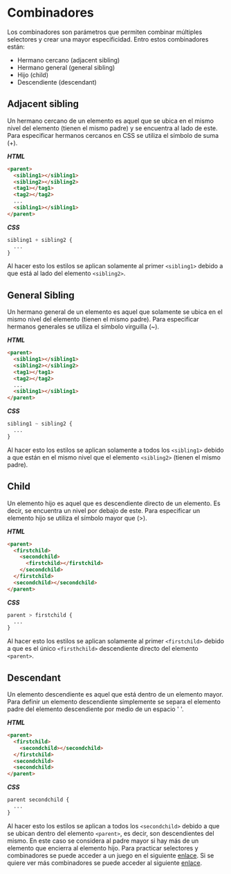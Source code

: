 # Combinadores

Los combinadores son parámetros que permiten combinar múltiples selectores y crear una mayor especificidad. Entro estos combinadores están:

- Hermano cercano (adjacent sibling)
- Hermano general (general sibling)
- Hijo (child)
- Descendiente (descendant)

## Adjacent sibling

Un hermano cercano de un elemento es aquel que se ubica en el mismo nivel del elemento (tienen el mismo padre) y se encuentra al lado de este. Para especificar hermanos cercanos en CSS se utiliza el símbolo de suma (+).

***HTML***

~~~html
<parent>
  <sibling1></sibling1>
  <sibling2></sibling2>
  <tag1></tag1>
  <tag2></tag2>
  ...
  <sibling1></sibling1>
</parent>
~~~

***CSS***

~~~css
sibling1 + sibling2 {
  ...
}
~~~

Al hacer esto los estilos se aplican solamente al primer `<sibling1>` debido a que está al lado del elemento `<sibling2>`.

## General Sibling

Un hermano general de un elemento es aquel que solamente se ubica en el mismo nivel del elemento (tienen el mismo padre). Para especificar hermanos generales se utiliza el símbolo virguilla (\~).

***HTML***

~~~html
<parent>
  <sibling1></sibling1>
  <sibling2></sibling2>
  <tag1></tag1>
  <tag2></tag2>
  ...
  <sibling1></sibling1>
</parent>
~~~

***CSS***

~~~css
sibling1 ~ sibling2 {
  ...
}
~~~

Al hacer esto los estilos se aplican solamente a todos los `<sibling1>` debido a que están en el mismo nivel que el elemento `<sibling2>` (tienen el mismo padre).

## Child

Un elemento hijo es aquel que es descendiente directo de un elemento. Es decir, se encuentra un nivel por debajo de este. Para especificar un elemento hijo se utiliza el símbolo mayor que (>).

***HTML***

~~~html
<parent>
  <firstchild>
    <secondchild>
      <firstchild></firstchild>
    </secondchild>
  </firstchild>
  <secondchild></secondchild>
</parent>
~~~

***CSS***

~~~css
parent > firstchild {
  ...
}
~~~

Al hacer esto los estilos se aplican solamente al primer `<firstchild>` debido a que es el único `<firsthchild>` descendiente directo del elemento `<parent>`.

## Descendant

Un elemento descendiente es aquel que está dentro de un elemento mayor. Para definir un elemento descendiente simplemente se separa el elemento padre del elemento descendiente por medio de un espacio ' '.

***HTML***

~~~html
<parent>
  <firstchild>
    <secondchild></secondchild>
  </firstchild>
  <secondchild>
  <secondchild>
</parent>
~~~

***CSS***

~~~css
parent secondchild {
  ...
}
~~~

Al hacer esto los estilos se aplican a todos los `<secondchild>` debido a que se ubican dentro del elemento `<parent>`, es decir, son descendientes del mismo. En este caso se considera al padre mayor si hay más de un elemento que encierra al elemento hijo. Para practicar selectores y combinadores se puede acceder a un juego en el siguiente [enlace](https://flukeout.github.io/). Si se quiere ver más combinadores se puede acceder al siguiente [enlace](https://developer.mozilla.org/en-US/docs/Learn/CSS/Building_blocks/Selectors/Combinators).
